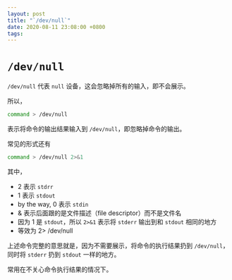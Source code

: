 ```yaml
---
layout: post
title: "`/dev/null`"
date: 2020-08-11 23:08:00 +0800
tags: 
---
```

    
# `/dev/null`

`/dev/null` 代表 `null` 设备，这会忽略掉所有的输入，即不会展示。

所以，

```sh
command > /dev/null
```

表示将命令的输出结果输入到 `/dev/null`，即忽略掉命令的输出。

常见的形式还有

```sh
command > /dev/null 2>&1
```

其中，

- 2 表示 `stdrr`
- 1 表示 `stdout`
- by the way, 0 表示 `stdin`
- & 表示后面跟的是文件描述（file descriptor）而不是文件名
- 因为 1 是 `stdout`，所以 `2>&1` 表示将 `stderr` 输出到和 `stdout` 相同的地方
- 等效为 2> /dev/null

上述命令完整的意思就是，因为不需要展示，将命令的执行结果扔到 `/dev/null`，同时将 `stderr` 扔到 `stdout` 一样的地方。

常用在不关心命令执行结果的情况下。


    